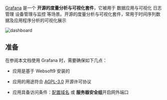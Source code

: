 [Grafana](https://grafana.com/) 是一个 **开源的度量分析与可视化套件**，它被用于 数据应用与可视化 日志管理 设备管理与监控  等场景。开源的度量分析与可视化套件，常用于时间序列数据及应用程序分析的可视化展示


![dashboard](https://libs.websoft9.com/Websoft9/DocsPicture/en/grafana/grafana-dashboard-websoft9.png)


## 准备

在参阅本文档使用 Grafana 时，需要确保如下几点：

- 应用是基于 Websoft9 安装的

- 应用的用途符合 [AGPL-3.0](https://opensource.org/licenses/AGPL-3.0) 开源许可协议

- 应用具备访问条件：[配置域名](./guide/appsetdomain) 或 **服务器安全组**开启网外端口